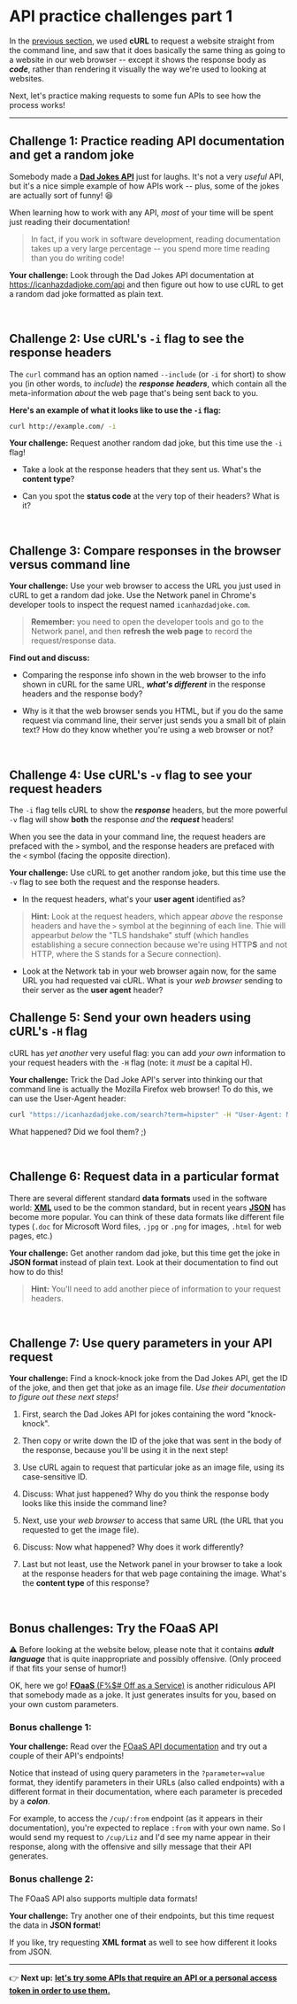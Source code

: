 # API practice challenges part 1

In the [previous section](https://github.com/misja/intro-apis-workshop/blob/main/curl-intro.md), we used **cURL** to request a website straight from the command line, and saw that it does basically the same thing as going to a website in our web browser -- except it shows the response body as ***code***, rather than rendering it visually the way we're used to looking at websites.

Next, let's practice making requests to some fun APIs to see how the process works!

<hr/>

## Challenge 1: Practice reading API documentation and get a random joke

Somebody made a [**Dad Jokes API**](https://icanhazdadjoke.com/api) just for laughs. It's not a very *useful* API, but it's a nice simple example of how APIs work -- plus, some of the jokes are actually sort of funny! :laughing:

When learning how to work with any API, *most* of your time will be spent just reading their documentation!

  > In fact, if you work in software development, reading documentation takes up a very large percentage -- you spend more time reading than you do writing code!

**Your challenge:** Look through the Dad Jokes API documentation at https://icanhazdadjoke.com/api and then figure out how to use cURL to get a random dad joke formatted as plain text.

<br/>

## Challenge 2: Use cURL's `-i` flag to see the response headers

The `curl` command has an option named `--include` (or `-i` for short) to show you (in other words, to *include*) the ***response headers***, which contain all the meta-information *about* the web page that's being sent back to you.

**Here's an example of what it looks like to use the `-i` flag:**

```bash
curl http://example.com/ -i
```

**Your challenge:** Request another random dad joke, but this time use the `-i` flag!

  - Take a look at the response headers that they sent us. What's the **content type**?

  - Can you spot the **status code** at the very top of their headers? What is it?

<br/>

## Challenge 3: Compare responses in the browser versus command line

**Your challenge:** Use your web browser to access the URL you just used in cURL to get a random dad joke. Use the Network panel in Chrome's developer tools to inspect the request named `icanhazdadjoke.com`.

  > **Remember:** you need to open the developer tools and go to the Network panel, and then **refresh the web page** to record the request/response data.

**Find out and discuss:**

  - Comparing the response info shown in the web browser to the info shown in cURL for the same URL, ***what's different*** in the response headers and the response body?

  - Why is it that the web browser sends you HTML, but if you do the same request via command line, their server just sends you a small bit of plain text? How do they know whether you're using a web browser or not?

<br/>

## Challenge 4: Use cURL's `-v` flag to see your request headers

The `-i` flag tells cURL to show the ***response*** headers, but the more powerful `-v` flag will show **both** the response *and* the ***request*** headers!

When you see the data in your command line, the request headers are prefaced with the `>` symbol, and the response headers are prefaced with the `<` symbol (facing the opposite direction).

**Your challenge:** Use cURL to get another random joke, but this time use the `-v` flag to see both the request and the response headers.

  - In the request headers, what's your **user agent** identified as?

  > **Hint:** Look at the request headers, which appear *above* the response headers and have the `>` symbol at the beginning of each line. Thie will appearbut *below* the "TLS handshake" stuff (which handles establishing a secure connection because we're using HTTP**S** and not HTTP, where the S stands for a Secure connection).

  - Look at the Network tab in your web browser again now, for the same URL you had requested vai cURL. What is your *web browser* sending to their server as the **user agent** header?


## Challenge 5: Send your own headers using cURL's `-H` flag

cURL has *yet another* very useful flag: you can add *your own* information to your request headers with the `-H` flag (note: it *must* be a capital H).

**Your challenge:** Trick the Dad Joke API's server into thinking our that command line is actually the Mozilla Firefox web browser! To do this, we can use the User-Agent header:

```bash
curl "https://icanhazdadjoke.com/search?term=hipster" -H "User-Agent: Mozilla/5.0"
```

What happened? Did we fool them? ;)

<br/>

## Challenge 6: Request data in a particular format

There are several different standard **data formats** used in the software world: [**XML**](https://en.wikipedia.org/wiki/XML) used to be the common standard, but in recent years [**JSON**](https://en.wikipedia.org/wiki/JSON) has become more popular. You can think of these data formats like different file types (`.doc` for Microsoft Word files, `.jpg` or `.png` for images, `.html` for web pages, etc.)

**Your challenge:** Get another random dad joke, but this time get the joke in **JSON format** instead of plain text. Look at their documentation to find out how to do this!

  > **Hint:** You'll need to add another piece of information to your request headers.

<br/>

## Challenge 7: Use query parameters in your API request

**Your challenge:** Find a knock-knock joke from the Dad Jokes API, get the ID of the joke, and then get that joke as an image file. *Use their documentation to figure out these next steps!*

  1. First, search the Dad Jokes API for jokes containing the word "knock-knock".

  2. Then copy or write down the ID of the joke that was sent in the body of the response, because you'll be using it in the next step!

  3. Use cURL again to request that particular joke as an image file, using its case-sensitive ID.

  4. Discuss: What just happened? Why do you think the response body looks like this inside the command line?

  5. Next, use your *web browser* to access that same URL (the URL that you requested to get the image file).

  6. Discuss: Now what happened? Why does it work differently?

  7. Last but not least, use the Network panel in your browser to take a look at the response headers for that web page containing the image. What's the **content type** of this response?

<br/>

## Bonus challenges: Try the FOaaS API

:warning: Before looking at the website below, please note that it contains ***adult language*** that is quite inappropriate and possibly offensive. (Only proceed if that fits your sense of humor!)

OK, here we go! [**FOaaS** (F%$# Off as a Service)](https://foaas.dev/) is another ridiculous API that somebody made as a joke. It just generates insults for you, based on your own custom parameters.

### Bonus challenge 1:

**Your challenge:** Read over the [FOaaS API documentation](https://foaas.dev/) and try out a couple of their API's endpoints!

Notice that instead of using query parameters in the `?parameter=value` format, they identify parameters in their URLs (also called endpoints) with a different format in their documentation, where each parameter is preceded by a ***colon***.

For example, to access the `/cup/:from` endpoint (as it appears in their documentation), you're expected to replace `:from` with your own name. So I would send my request to `/cup/Liz` and I'd see my name appear in their response, along with the offensive and silly message that their API generates.


### Bonus challenge 2:

The FOaaS API also supports multiple data formats!

**Your challenge:** Try another one of their endpoints, but this time request the data in **JSON format**!

If you like, try requesting **XML format** as well to see how different it looks from JSON.

<hr/>

:point_right: **Next up:** [**let's try some APIs that require an API or a personal access token in order to use them.**](https://github.com/misja/intro-apis-workshop/blob/main/api-challenges-2.md)
